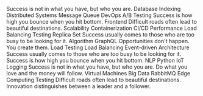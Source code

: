 Success is not in what you have, but who you are. Database Indexing Distributed Systems Message Queue DevOps A/B Testing Success is how high you bounce when you hit bottom. Frontend Difficult roads often lead to beautiful destinations. Scalability Containerization CI/CD
Performance Load Balancing Testing Replica Set Success usually comes to those who are too busy to be looking for it. Algorithm
GraphQL Opportunities don't happen. You create them. Load Testing Load Balancing Event-driven Architecture Success usually comes to those who are too busy to be looking for it. Success is how high you bounce when you hit bottom.
NLP Python IoT Logging Success is not in what you have, but who you are. Do what you love and the money will follow. Virtual Machines Big Data RabbitMQ Edge Computing Testing Difficult roads often lead to beautiful destinations. Innovation distinguishes between a leader and a follower.
